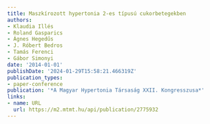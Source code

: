 ```yaml
---
title: Maszkírozott hypertonia 2-es típusú cukorbetegekben
authors:
- Klaudia Illés
- Roland Gasparics
- Ágnes Hegedűs
- J. Róbert Bedros
- Tamás Ferenci
- Gábor Simonyi
date: '2014-01-01'
publishDate: '2024-01-29T15:58:21.466319Z'
publication_types:
- paper-conference
publication: '*A Magyar Hypertonia Társaság XXII. Kongresszusa*'
links:
- name: URL
  url: https://m2.mtmt.hu/api/publication/2775932
---
```

